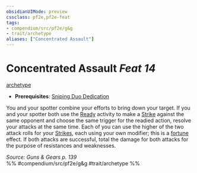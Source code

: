 ```yaml
---
obsidianUIMode: preview
cssclass: pf2e,pf2e-feat
tags:
- compendium/src/pf2e/g&g
- trait/archetype
aliases: ["Concentrated Assault"]
---
```

# Concentrated Assault  *Feat 14*  
[archetype](../../rules/traits/archetype.md)  

- **Prerequisites**: [Sniping Duo Dedication](sniping-duo-dedication-g-g.md)

You and your spotter combine your efforts to bring down your target. If you and your spotter both use the [Ready](../../rules/actions/ready.md) activity to make a [Strike](../../rules/actions/strike.md) against the same opponent and choose the same trigger for the readied action, resolve your attacks at the same time. Each of you can use the higher of the two attack rolls for your [Strikes](../../rules/actions/strike.md), each using your own modifier; this is a [fortune](../../rules/traits/fortune.md) effect. If both attacks are successful, total the damage for both attacks for the purpose of resistances and weaknesses.

*Source: Guns & Gears p. 139*  
%% #compendium/src/pf2e/g&g #trait/archetype %%